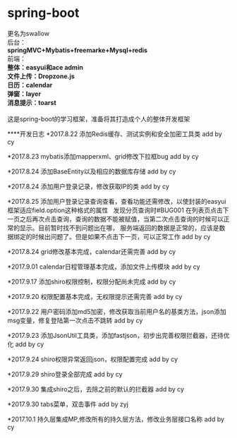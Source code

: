 # spring-boot
更名为swallow<br>
后台：<br>
**springMVC+Mybatis+freemarke+Mysql+redis<br>**
前端：<br>
**整体：easyui和ace admin<br>文件上传：Dropzone.js<br>日历：calendar<br>弹窗：layer<br>消息提示：toarst**
<br><br>这是spring-boot的学习框架，准备将其打造成个人的整体开发框架


****开发日志
*2017.8.22 添加Redis缓存、测试实例和安全加密工具类	add by cy

*2017.8.23 mybatis添加mapperxml、grid修改下拉框bug	add by cy

*2017.8.24 添加BaseEntity以及相应的数据库存储	add by cy

*2017.8.24 添加用户登录记录，修改获取IP的类	add by cy

*2017.8.25 添加用户登录记录查询查看，查看功能还需修改，以使封装的easyui框架适应field.option这种格式的属性
		   发现分页查询时#BUG001  在列表页点击下一页之后再次点击查询，查询的数据不能被赋值，当第二次点击查询的时候可以正常的显示。目前暂时找不到问题出在哪，
		   服务端返回的数据是正常的，应该是数据绑定的时候出问题了。但是如果不点击下一页，可以正常工作	add by cy
		   
*2017.8.24 grid修改基本完成，calendar还需完善	add by cy

*2017.9.01 calendar日程管理基本完成，添加文件上传模块	add by cy

*2017.9.17 添加shiro权限控制，权限分配尚未完成	  add by cy

*2017.9.20 权限配置基本完成，无权限提示还需完善	add by cy

*2017.9.22 用户密码添加md5加密，修改获取当前用户名的基类方法，json添加msg变量，修复登陆第一次点击不跳转	add by cy

*2017.9.23 添加JsonUtil工具类，添加fastjson，初步出完善权限拦截器，还待优化	add by cy		 

*2017.9.24 shiro权限异常返回json，权限配置完成	add by cy

*2017.9.29 shiro登录全部完成	add by cy

*2017.9.30 集成shiro之后，去除之前的默认的拦截器	add by cy

*2017.9.30 tabs菜单，双击事件   add  by  zyj

*2017.10.1 持久层集成MP,修改所有的持久层方法，修改业务层接口名称   add  by  cy
